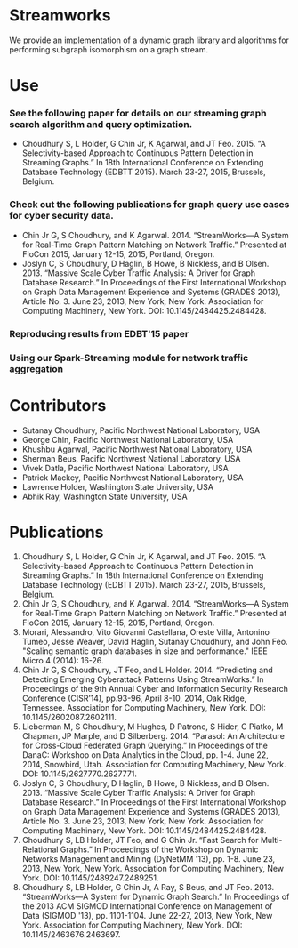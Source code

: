 # Streamworks
We provide an implementation of a dynamic graph library and algorithms for performing subgraph isomorphism on a graph stream.

# Use
### See the following paper for details on our streaming graph search algorithm and query optimization.
* Choudhury S, L Holder, G Chin Jr, K Agarwal, and JT Feo. 2015. “A Selectivity-based Approach to Continuous Pattern Detection in Streaming Graphs.” In 18th International Conference on Extending Database Technology (EDBTT 2015). March 23-27, 2015, Brussels, Belgium. 

### Check out the following publications for graph query use cases for cyber security data.
* Chin Jr G, S Choudhury, and K Agarwal. 2014. “StreamWorks—A System for Real-Time Graph Pattern Matching on Network Traffic.” Presented at FloCon 2015, January 12-15, 2015, Portland, Oregon.
* Joslyn C, S Choudhury, D Haglin, B Howe, B Nickless, and B Olsen. 2013. “Massive Scale Cyber Traffic Analysis: A Driver for Graph Database Research.” In Proceedings of the First International Workshop on Graph Data Management Experience and Systems (GRADES 2013), Article No. 3. June 23, 2013, New York, New York. Association for Computing Machinery, New York. DOI: 10.1145/2484425.2484428.

### Reproducing results from EDBT'15 paper

### Using our Spark-Streaming module for network traffic aggregation

# Contributors
* Sutanay Choudhury, Pacific Northwest National Laboratory, USA
* George Chin, Pacific Northwest National Laboratory, USA
* Khushbu Agarwal, Pacific Northwest National Laboratory, USA
* Sherman Beus, Pacific Northwest National Laboratory, USA
* Vivek Datla, Pacific Northwest National Laboratory, USA
* Patrick Mackey, Pacific Northwest National Laboratory, USA
* Lawrence Holder, Washington State University, USA
* Abhik Ray, Washington State University, USA

# Publications
1. Choudhury S, L Holder, G Chin Jr, K Agarwal, and JT Feo. 2015. “A Selectivity-based Approach to Continuous Pattern Detection in Streaming Graphs.” In 18th International Conference on Extending Database Technology (EDBTT 2015). March 23-27, 2015, Brussels, Belgium. 
2. Chin Jr G, S Choudhury, and K Agarwal. 2014. “StreamWorks—A System for Real-Time Graph Pattern Matching on Network Traffic.” Presented at FloCon 2015, January 12-15, 2015, Portland, Oregon.
3. Morari, Alessandro, Vito Giovanni Castellana, Oreste Villa, Antonino Tumeo, Jesse Weaver, David Haglin, Sutanay Choudhury, and John Feo. "Scaling semantic graph databases in size and performance." IEEE Micro 4 (2014): 16-26.
4. Chin Jr G, S Choudhury, JT Feo, and L Holder. 2014. “Predicting and Detecting Emerging Cyberattack Patterns Using StreamWorks.” In Proceedings of the 9th Annual Cyber and Information Security Research Conference (CISR’14), pp.93-96, April 8-10, 2014, Oak Ridge, Tennessee. Association for Computing Machinery, New York. DOI: 10.1145/2602087.2602111.
5. Lieberman M, S Choudhury, M Hughes, D Patrone, S Hider, C Piatko, M Chapman, JP Marple, and D Silberberg. 2014. “Parasol: An Architecture for Cross-Cloud Federated Graph Querying.” In Proceedings of the DanaC: Workshop on Data Analytics in the Cloud, pp. 1-4. June 22, 2014, Snowbird, Utah. Association for Computing Machinery, New York. DOI: 10.1145/2627770.2627771.
6. Joslyn C, S Choudhury, D Haglin, B Howe, B Nickless, and B Olsen. 2013. “Massive Scale Cyber Traffic Analysis: A Driver for Graph Database Research.” In Proceedings of the First International Workshop on Graph Data Management Experience and Systems (GRADES 2013), Article No. 3. June 23, 2013, New York, New York. Association for Computing Machinery, New York. DOI: 10.1145/2484425.2484428.
7. Choudhury S, LB Holder, JT Feo, and G Chin Jr. “Fast Search for Multi-Relational Graphs.” In Proceedings of the Workshop on Dynamic Networks Management and Mining (DyNetMM '13), pp. 1-8. June 23, 2013, New York, New York. Association for Computing Machinery, New York. DOI: 10.1145/2489247.2489251.
8. Choudhury S, LB Holder, G Chin Jr, A Ray, S Beus, and JT Feo. 2013. “StreamWorks—A System for Dynamic Graph Search.” In Proceedings of the 2013 ACM SIGMOD International Conference on Management of Data (SIGMOD '13), pp. 1101-1104. June 22-27, 2013, New York, New York. Association for Computing Machinery, New York. DOI: 10.1145/2463676.2463697. 
